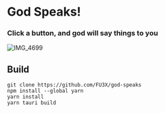 # God Speaks!
### Click a button, and god will say things to you
![IMG_4699](https://user-images.githubusercontent.com/97900500/236980960-7f6bcd90-f478-45bb-973a-3a944061422b.jpeg)
## Build
```
git clone https://github.com/FU3X/god-speaks
npm install --global yarn
yarn install
yarn tauri build
```
